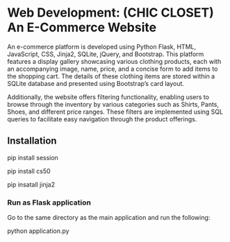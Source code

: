 # Web Development: (CHIC CLOSET) An E-Commerce Website

An e-commerce platform is developed using Python Flask, HTML, JavaScript, CSS, Jinja2, SQLite, jQuery, and Bootstrap. This platform features a display gallery showcasing various clothing products, each with an accompanying image, name, price, and a concise form to add items to the shopping cart. The details of these clothing items are stored within a SQLite database and presented using Bootstrap’s card layout.

Additionally, the website offers filtering functionality, enabling users to browse through the inventory by various categories such as Shirts, Pants, Shoes, and different price ranges. These filters are implemented using SQL queries to facilitate easy navigation through the product offerings.


## Installation


pip install session

pip install cs50

pip insatall jinja2


### Run as Flask application 

Go to the same directory as the main application and run the following:

python application.py
